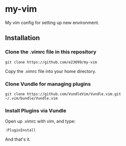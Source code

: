# my-vim

My vim config for setting up new environment.


## Installation

### Clone the .vimrc file in this repository
```
git clone https://github.com/e23099/my-vim
```

Copy the .vimrc file into your home directory.

### Clone Vundle for managing plugins
```
git clone https://github.com/VundleVim/Vundle.vim.git ~/.vim/bundle/Vundle.vim
```
### Install Plugins via Vundle

Open up .vimrc with vim, and type:
```
:PluginInstall
```

And that's it.
